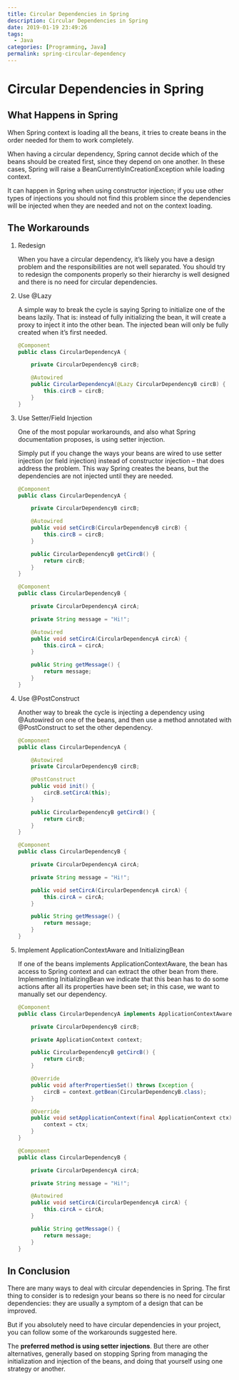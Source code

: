 ```yaml
---
title: Circular Dependencies in Spring
description: Circular Dependencies in Spring
date: 2019-01-19 23:49:26
tags:
  - Java
categories: [Programming, Java]
permalink: spring-circular-dependency
---
```


# Circular Dependencies in Spring

## What Happens in Spring

When Spring context is loading all the beans, it tries to create beans in the order needed for them to work completely.

 When having a circular dependency, Spring cannot decide which of the beans should be created first, since they depend on one another. In these cases, Spring will raise a BeanCurrentlyInCreationException while loading context.

It can happen in Spring when using constructor injection; if you use other types of injections you should not find this problem since the dependencies will be injected when they are needed and not on the context loading.

## The Workarounds

1. Redesign

    When you have a circular dependency, it’s likely you have a design problem and the responsibilities are not well separated. You should try to redesign the components properly so their hierarchy is well designed and there is no need for circular dependencies.

2. Use @Lazy

    A simple way to break the cycle is saying Spring to initialize one of the beans lazily. That is: instead of fully initializing the bean, it will create a proxy to inject it into the other bean. The injected bean will only be fully created when it’s first needed.

    ```java
    @Component
    public class CircularDependencyA {

        private CircularDependencyB circB;

        @Autowired
        public CircularDependencyA(@Lazy CircularDependencyB circB) {
            this.circB = circB;
        }
    }
    ```

3. Use Setter/Field Injection

    One of the most popular workarounds, and also what Spring documentation proposes, is using setter injection.

    Simply put if you change the ways your beans are wired to use setter injection (or field injection) instead of constructor injection – that does address the problem. This way Spring creates the beans, but the dependencies are not injected until they are needed.

    ```java
    @Component
    public class CircularDependencyA {

        private CircularDependencyB circB;

        @Autowired
        public void setCircB(CircularDependencyB circB) {
            this.circB = circB;
        }

        public CircularDependencyB getCircB() {
            return circB;
        }
    }

    @Component
    public class CircularDependencyB {

        private CircularDependencyA circA;

        private String message = "Hi!";

        @Autowired
        public void setCircA(CircularDependencyA circA) {
            this.circA = circA;
        }

        public String getMessage() {
            return message;
        }
    }
    ```

4. Use @PostConstruct

    Another way to break the cycle is injecting a dependency using @Autowired on one of the beans, and then use a method annotated with @PostConstruct to set the other dependency.

    ```java
    @Component
    public class CircularDependencyA {

        @Autowired
        private CircularDependencyB circB;

        @PostConstruct
        public void init() {
            circB.setCircA(this);
        }

        public CircularDependencyB getCircB() {
            return circB;
        }
    }

    @Component
    public class CircularDependencyB {

        private CircularDependencyA circA;

        private String message = "Hi!";

        public void setCircA(CircularDependencyA circA) {
            this.circA = circA;
        }

        public String getMessage() {
            return message;
        }
    }
    ```

5. Implement ApplicationContextAware and InitializingBean

    If one of the beans implements ApplicationContextAware, the bean has access to Spring context and can extract the other bean from there. Implementing InitializingBean we indicate that this bean has to do some actions after all its properties have been set; in this case, we want to manually set our dependency.

    ```java
    @Component
    public class CircularDependencyA implements ApplicationContextAware, InitializingBean {

        private CircularDependencyB circB;

        private ApplicationContext context;

        public CircularDependencyB getCircB() {
            return circB;
        }

        @Override
        public void afterPropertiesSet() throws Exception {
            circB = context.getBean(CircularDependencyB.class);
        }

        @Override
        public void setApplicationContext(final ApplicationContext ctx) throws BeansException {
            context = ctx;
        }
    }

    @Component
    public class CircularDependencyB {

        private CircularDependencyA circA;

        private String message = "Hi!";

        @Autowired
        public void setCircA(CircularDependencyA circA) {
            this.circA = circA;
        }

        public String getMessage() {
            return message;
        }
    }
    ```
## In Conclusion

There are many ways to deal with circular dependencies in Spring. The first thing to consider is to redesign your beans so there is no need for circular dependencies: they are usually a symptom of a design that can be improved.

But if you absolutely need to have circular dependencies in your project, you can follow some of the workarounds suggested here.

The **preferred method is using setter injections**. But there are other alternatives, generally based on stopping Spring from managing the initialization and injection of the beans, and doing that yourself using one strategy or another.
